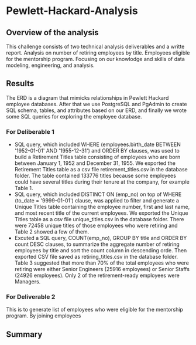 # Pewlett-Hackard-Analysis

## Overview of the analysis
This challenge consists of two technical analysis deliverables and a writte report. Analysis on number of retiring employees by title. Employees eligible for the mentorship program. Focusing on our knowlodge and skills of data modeling, engineering, and analysis.

## Results
The ERD is a diagram that mimicks relationships in Pewlett Hackard employee databases. After that we use PostgreSQL and PgAdmin to create SQL schema, tables, and attributes based on our ERD, and finally we wrote some SQL queries for exploring the employee database. 

### For Deliberable 1 
- SQL query, which included WHERE (employees.birth_date BETWEEN '1952-01-01' AND '1955-12-31') and ORDER BY clauses, was used to build a Retirement Titles table consisting of employees who are born between January 1, 1952 and December 31, 1955. We exported the Retirement Titles table as a csv file retirement_titles.csv in the database folder. The table contained 133776 titles because some employees could have several titles during their tenure at the company, for example Table 1.
- SQL query, which included DISTINCT ON (emp_no) on top of WHERE (to_date = '9999-01-01') clause, was applied to filter and generate a Unique Titles table containing the employee number, first and last name, and most recent title of the current employees. We exported the Unique Titles table as a csv file unique_titles.csv in the database folder. There were 72458 unique titles of those employees who were retiring and Table 2 showed a few of them.
- Excuted a SQL query, COUNT(emp_no), GROUP BY title and ORDER BY count DESC clauses, to summarize the aggregate number of retiring employees by title and sort the count column in descending orde. Then exported CSV file saved as retiring_titles.csv in the database folder. Table 3 suggested that more than 70% of the total employees who were retiring were either Senior Engineers (25916 employees) or Senior Staffs (24926 employees). Only 2 of the retirement-ready employees were Managers.

### For Deliverable 2 
This is to generate list of employees who were eligible for the mentorship program. By joining employees
## Summary

